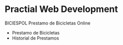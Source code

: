 # Practial Web Development
BICIESPOL Prestamo de Bicicletas Online

- Prestamo de Bicicletas
- Historial de Prestamos

